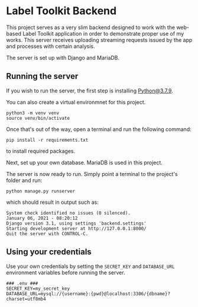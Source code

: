 # Label Toolkit Backend
This project serves as a very slim backend designed to work with the web-based Label Toolkit application in order to demonstrate proper use of my works. This server receives uploading streaming requests issued by the app and processes with certain analysis.

The server is set up with Django and MariaDB.

## Running the server
If you wish to run the server, the first step is installing Python@3.7.9. 

You can also create a virtual environmnet for this project.
```
python3 -m venv venv
source venv/bin/activate
```

Once that's out of the way, open a terminal and run the following command:
```
pip install -r requirements.txt
```
to install required packages.

Next, set up your own database. MariaDB is used in this project.

The server is now ready to run. Simply point a terminal to the project's folder and run:
```
python manage.py runserver
```

which should result in output such as:
```
System check identified no issues (0 silenced).
January 06, 2021 - 08:20:12
Django version 3.1, using settings 'backend.settings'
Starting development server at http://127.0.0.1:8000/
Quit the server with CONTROL-C.
```

## Using your credentials
Use your own credentials by setting the `SECRET_KEY` and `DATABASE_URL` environment variables before running the server.
```
### .env ###
SECRET_KEY=my_secret_key
DATABASE_URL=mysql://{username}:{pwd}@localhost:3306/{dbname}?charset=utf8mb4
```



